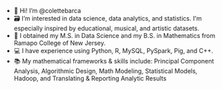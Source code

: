 - 👋 Hi! I’m @colettebarca
- 🗃️ I’m interested in data science, data analytics, and statistics. I'm especially inspired by educational, musical, and artistic datasets.
- 🏫 I obtained my M.S. in Data Science and my B.S. in Mathematics from Ramapo College of New Jersey.
- 💻 I have experience using Python, R, MySQL, PySpark, Pig, and C++.
- 📚 My mathematical frameworks & skills include: Principal Component Analysis, Algorithmic Design, Math Modeling, Statistical Models, Hadoop, and Translating & Reporting Analytic Results

<!---
colettebarca/colettebarca is a ✨ special ✨ repository because its `README.md` (this file) appears on your GitHub profile.
You can click the Preview link to take a look at your changes.
--->
